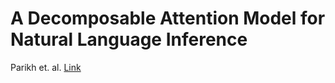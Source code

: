 # A Decomposable Attention Model for Natural Language Inference

Parikh et. al. [Link](https://arxiv.org/abs/1606.01933)
